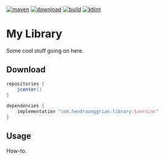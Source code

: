 [![maven](https://img.shields.io/badge/maven-maven-brightgreen.svg)](https://bintray.com/hendraanggrian/maven)
[![download](https://api.bintray.com/packages/hendraanggrian/maven/library/images/download.svg)](https://bintray.com/hendraanggrian/maven/library/_latestVersion)
[![build](https://travis-ci.com/hendraanggrian/library.svg)](https://travis-ci.com/hendraanggrian/library)
[![ktlint](https://img.shields.io/badge/code%20style-%E2%9D%A4-FF4081.svg)](https://ktlint.github.io/)

My Library
==========
Some cool stuff going on here.

Download
--------
```gradle
repositories {
    jcenter()
}

dependencies {
    implementation "com.hendraanggrian:library:$version"
}
```

Usage
-----
How-to.